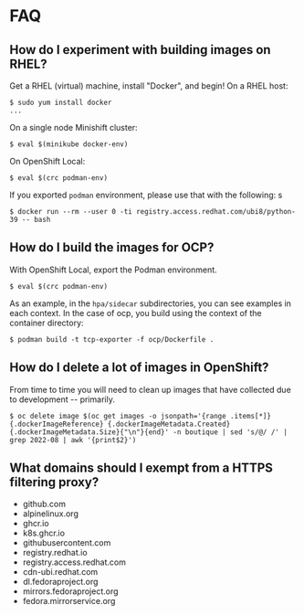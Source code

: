 # FAQ

## How do I experiment with building images on RHEL?

Get a RHEL (virtual) machine, install "Docker", and begin! On a RHEL host:

```
$ sudo yum install docker
...
```

On a single node Minishift cluster:

```
$ eval $(minikube docker-env)
```

On OpenShift Local:

```
$ eval $(crc podman-env)
```

If you exported `podman` environment, please use that with the following: s

```
$ docker run --rm --user 0 -ti registry.access.redhat.com/ubi8/python-39 -- bash
```

## How do I build the images for OCP?

With OpenShift Local, export the Podman environment.

```
$ eval $(crc podman-env)
```

As an example, in the `hpa/sidecar` subdirectories, you can see examples in
each context. In the case of ocp, you build using the context of the container
directory:

```
$ podman build -t tcp-exporter -f ocp/Dockerfile .
```

## How do I delete a lot of images in OpenShift?

From time to time you will need to clean up images that have collected due to
development -- primarily.

```
$ oc delete image $(oc get images -o jsonpath='{range .items[*]}{.dockerImageReference} {.dockerImageMetadata.Created} {.dockerImageMetadata.Size}{"\n"}{end}' -n boutique | sed 's/@/ /' | grep 2022-08 | awk '{print$2}')
```

## What domains should I exempt from a HTTPS filtering proxy?

* github.com
* alpinelinux.org
* ghcr.io
* k8s.ghcr.io
* githubusercontent.com
* registry.redhat.io
* registry.access.redhat.com
* cdn-ubi.redhat.com
* dl.fedoraproject.org
* mirrors.fedoraproject.org
* fedora.mirrorservice.org
